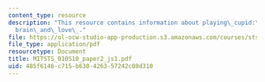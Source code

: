 ```yaml
---
content_type: resource
description: "This resource contains information about playing\_cupid:\_on\_the\_\
  brain\_and\_love\_."
file: https://ol-ocw-studio-app-production.s3.amazonaws.com/courses/sts-010-neuroscience-and-society-spring-2010/485f6146c715b630426357242c08d310_MITSTS_010S10_paper2_js1.pdf
file_type: application/pdf
resourcetype: Document
title: MITSTS_010S10_paper2_js1.pdf
uid: 485f6146-c715-b630-4263-57242c08d310
---
```

